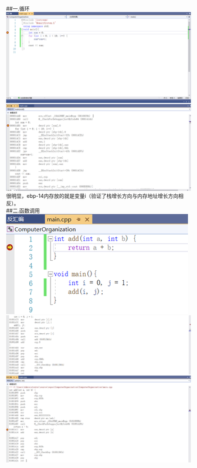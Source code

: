 ##一.循环
![源代码图片](https://github.com/2971892662/CS_Experiment/blob/main/%E6%BA%90%E5%9B%BE%E7%89%87/%E6%BA%90%E4%BB%A3%E7%A0%81.png)<br/>
![汇编代码图片](https://github.com/2971892662/CS_Experiment/blob/main/%E6%BA%90%E5%9B%BE%E7%89%87/%E5%8F%8D%E6%B1%87%E7%BC%96%E4%BB%A3%E7%A0%81.png)<br/>
很明显，ebp-14内存放的就是变量i（验证了栈增长方向与内存地址增长方向相反）。<br/>
##二.函数调用
![main代码图片](https://github.com/2971892662/CS_Experiment/blob/main/%E6%BA%90%E5%9B%BE%E7%89%87/main%E6%BA%90%E4%BB%A3%E7%A0%81.png)<br/>
![汇编代码图片](https://github.com/2971892662/CS_Experiment/blob/main/%E6%BA%90%E5%9B%BE%E7%89%87/main%E5%8F%8D%E6%B1%87%E7%BC%96.png)<br/>
![汇编代码图片](https://github.com/2971892662/CS_Experiment/blob/main/%E6%BA%90%E5%9B%BE%E7%89%87/add%E5%87%BD%E6%95%B0%E5%8F%8D%E6%B1%87%E7%BC%96.png)<br/>

